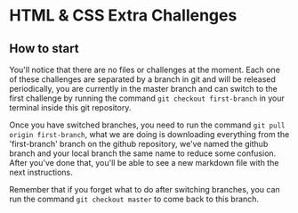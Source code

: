 # HTML & CSS Extra Challenges

## How to start
You'll notice that there are no files or challenges at the moment. Each one of these challenges are separated by a branch in git and will be released periodically, you are currently in the master branch and can switch to the first challenge by running the command `git checkout first-branch` in your terminal inside this git repository.

Once you have switched branches, you need to run the command `git pull origin first-branch`, what we are doing is downloading everything from the 'first-branch' branch on the github repository, we've named the github branch and your local branch the same name to reduce some confusion. After you've done that, you'll be able to see a new markdown file with the next instructions.

Remember that if you forget what to do after switching branches, you can run the command `git checkout master` to come back to this branch.
